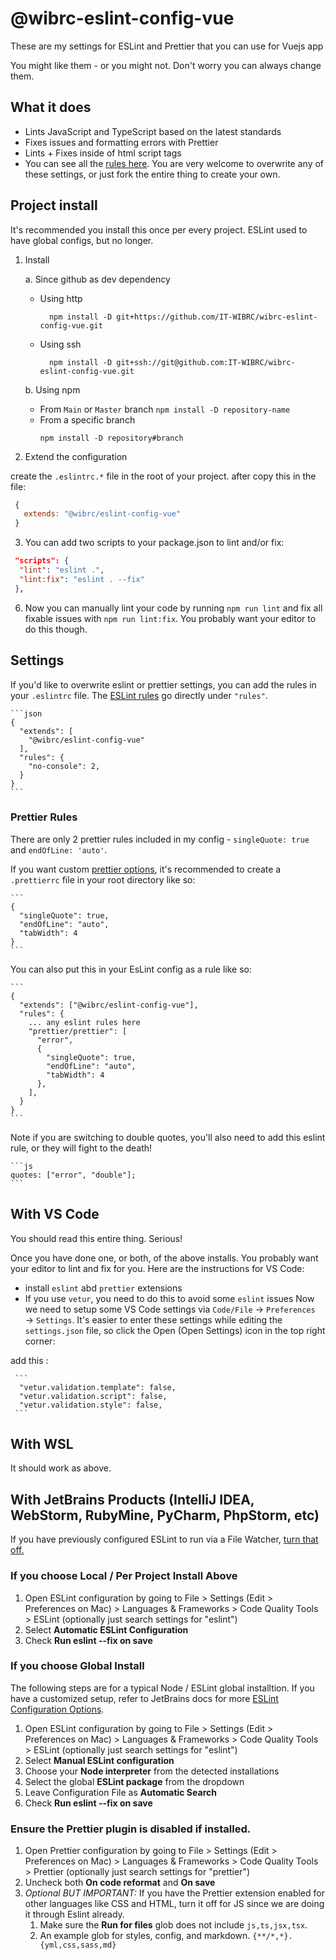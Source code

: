 # @wibrc-eslint-config-vue

These are my settings for ESLint and Prettier that you can use for Vuejs app

You might like them - or you might not. Don't worry you can always change them.

## What it does
- Lints JavaScript and TypeScript based on the latest standards
- Fixes issues and formatting errors with Prettier
- Lints + Fixes inside of html script tags
- You can see all the [rules here](https://github.com/IT-WIBRC/wibrc-eslint-config-vue/blob/master/.eslintrc.js). You are very welcome to overwrite any of these settings, or just fork the entire thing to create your own.

## Project install

It's recommended you install this once per every project. ESLint used to have global configs, but no longer.

   1. Install
    
      a. Since github as dev dependency

        - Using http
          ```
            npm install -D git+https://github.com/IT-WIBRC/wibrc-eslint-config-vue.git
          ```
        - Using ssh
          ```
            npm install -D git+ssh://git@github.com:IT-WIBRC/wibrc-eslint-config-vue.git
          ```
          
        b. Using npm
        
         - From `Main` or `Master` branch
          ```
          npm install -D repository-name
          ```
         - From a specific branch
            ```
            npm install -D repository#branch
            ```

   2. Extend the configuration

   create the `.eslintrc.*` file in the root of your project. after copy this in the file:

   ```js
    {
      extends: "@wibrc/eslint-config-vue"
    }
   ```
 
   3. You can add two scripts to your package.json to lint and/or fix:

   ```json
    "scripts": {
     "lint": "eslint .",
     "lint:fix": "eslint . --fix"
    },
   ```
    
   6. Now you can manually lint your code by running `npm run lint` and fix all fixable issues with `npm run lint:fix`. You probably want your editor to do this though.

   ## Settings

   If you'd like to overwrite eslint or prettier settings, you can add the rules in your `.eslintrc` file. The [ESLint rules](https://eslint.org/docs/rules/) go directly under `"rules"`.

    ```json
    {
      "extends": [
        "@wibrc/eslint-config-vue"
      ],
      "rules": {
        "no-console": 2,
      }
    }
    ```

   ### Prettier Rules

   There are only 2 prettier rules included in my config - `singleQuote: true` and `endOfLine: 'auto'`.

   If you want custom [prettier options](https://prettier.io/docs/en/options.html), it's recommended to create a `.prettierrc` file in your root directory like so:

    ```
    {
      "singleQuote": true,
      "endOfLine": "auto",
      "tabWidth": 4
    }
    ```

   You can also put this in your EsLint config as a rule like so:

    ```
    {
      "extends": ["@wibrc/eslint-config-vue"],
      "rules": {
        ... any eslint rules here
        "prettier/prettier": [
          "error",
          {
            "singleQuote": true,
            "endOfLine": "auto",
            "tabWidth": 4
          },
        ],
      }
    }
    ```

   Note if you are switching to double quotes, you'll also need to add this eslint rule, or they will fight to the death!

    ```js
    quotes: ["error", "double"];
    ```

   ## With VS Code
    
   You should read this entire thing. Serious!

   Once you have done one, or both, of the above installs. You probably want your editor to lint and fix for you. Here are the instructions for VS Code:
    
   - install `eslint` abd `prettier` extensions
   - If you use `vetur`, you need to do this to avoid some `eslint` issues
    Now we need to setup some VS Code settings via `Code/File` → `Preferences` → `Settings`. It's easier to enter these settings while editing the `settings.json` file, so click the Open (Open Settings) icon in the top right corner:

   add this : 
     
     ```
      "vetur.validation.template": false,
      "vetur.validation.script": false,
      "vetur.validation.style": false,   
     ```
    
## With WSL

  It should work as above.

  ## With JetBrains Products (IntelliJ IDEA, WebStorm, RubyMine, PyCharm, PhpStorm, etc)

  If you have previously configured ESLint to run via a File Watcher, [turn that off.](https://www.jetbrains.com/help/idea/using-file-watchers.html#enableFileWatcher)

  ### If you choose Local / Per Project Install Above

  1. Open ESLint configuration by going to File > Settings (Edit > Preferences on Mac) > Languages & Frameworks > Code Quality Tools > ESLint (optionally just search settings for "eslint")
  1. Select **Automatic ESLint Configuration**
  1. Check **Run eslint --fix on save**

  ### If you choose Global Install

  The following steps are for a typical Node / ESLint global installtion. If you have a customized setup, refer to JetBrains docs for more [ESLint Configuration Options](https://www.jetbrains.com/help/webstorm/eslint.html#ws_js_eslint_manual_configuration).

  1. Open ESLint configuration by going to File > Settings (Edit > Preferences on Mac) > Languages & Frameworks > Code Quality Tools > ESLint (optionally just search settings for "eslint")
  1. Select **Manual ESLint configuration**
  1. Choose your **Node interpreter** from the detected installations
  1. Select the global **ESLint package** from the dropdown
  1. Leave Configuration File as **Automatic Search**
  1. Check **Run eslint --fix on save**

  ### Ensure the Prettier plugin is disabled if installed.

  1. Open Prettier configuration by going to File > Settings (Edit > Preferences on Mac) > Languages & Frameworks > Code Quality Tools > Prettier (optionally just search settings for "prettier")
  1. Uncheck both **On code reformat** and **On save**
  1. _Optional BUT IMPORTANT:_ If you have the Prettier extension enabled for other languages like CSS and HTML, turn it off for JS since we are doing it through Eslint already.
     1. Make sure the **Run for files** glob does not include `js,ts,jsx,tsx`.
     2. An example glob for styles, config, and markdown. `{**/*,*}.{yml,css,sass,md}`
